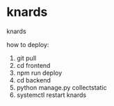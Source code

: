 # knards
knards

how to deploy:
1. git pull
2. cd frontend
3. npm run deploy
4. cd backend
5. python manage.py collectstatic
6. systemctl restart knards